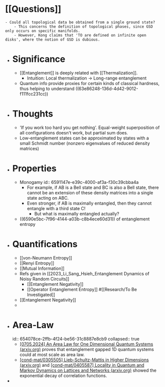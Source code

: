 # [[Questions]]
	- Could all topological data be obtained from a single ground state?
		- This concerns the definition of topological phases, since GSD only occurs on specific manifolds.
		- However, Kong claims that 'TO are defined on infinite open disks', where the notion of GSD is dubious.
- # Significance
	- [[Entanglement]] is deeply related with [[Thermalization]].
		- Intuition: Local thermalization -> Long-range entanglement
	- Quantum info provide proxies for certain kinds of classical hardness, thus helping to understand ((63e86248-136d-4d42-9012-f111fcc231cc))
- # Thoughts
	- 'If you work too hard you get nothing'. Equal-weight superposition of all configurations doesn't work, but partial sum does.
	- Low-entanglement states can be approximated by states with a small Schmidt number (nonzero eigenvalues of reduced density matrices)
- # Properties
	- Monogamy
	  id:: 6591147e-e39c-4000-af3a-f30c39cbba4a
		- For example, if AB is a Bell state and BC is also a Bell state, there cannot be an extension of these density matrices into a single state acting on ABC.
		- Even stronger, if AB is maximally entangled, then they cannot entangle with a third state C!
			- But what is maximally entangled actually?
	- ((6590e5bc-7f96-4144-a03b-c8b4ece60d31)) of entanglement entropy
- # Quantifications
	- [[von-Neumann Entropy]]
	- [[Renyi Entropy]]
	- [[Mutual Information]]
	- Refs given in [[2023_Li_Sang_Hsieh_Entanglement Dynamics of Noisy Random Circuits]]
		- [[Entanglement Negativity]]
		- [[Operator Entanglement Entropy]] #[[Research/To Be Investigated]]
	- [[Entanglement Negativity]]
	-
- # Area-Law
  id:: 654078ce-2ffb-4f24-be56-31c8887e8cb9
  collapsed:: true
	- [[0705.2024] An Area Law for One Dimensional Quantum Systems (arxiv.org)](https://arxiv.org/abs/0705.2024) proves that entanglement gapped 1D quantum systems could at most scale as area law.
	- [[cond-mat/0305505] Lieb-Schultz-Mattis in Higher Dimensions (arxiv.org)](https://arxiv.org/abs/cond-mat/0305505) and [[cond-mat/0405587] Locality in Quantum and Markov Dynamics on Lattices and Networks (arxiv.org)](https://arxiv.org/abs/cond-mat/0405587) showed the exponential decay of correlation functions.
-